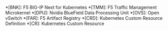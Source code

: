*[BNK]: F5 BIG-IP Next for Kubernetes
*[TMM]: F5 Traffic Management Microkernel
*[DPU]: Nvidia BlueField Data Processing Unit
*[OVS]: Open vSwitch
*[FAR]: F5 Artifact Registry
*[CRD]: Kubernetes Custom Resource Definition
*[CR]: Kubernetes Custom Resource
